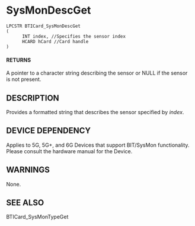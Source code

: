 # **SysMonDescGet**

```
LPCSTR BTICard_SysMonDescGet
(
      INT index, //Specifies the sensor index
      HCARD hCard //Card handle
)
```
#### **RETURNS**

A pointer to a character string describing the sensor or NULL if the sensor is not present.

## **DESCRIPTION**

Provides a formatted string that describes the sensor specified by *index*.

## **DEVICE DEPENDENCY**

Applies to 5G, 5G+, and 6G Devices that support BIT/SysMon functionality. Please consult the hardware manual for the Device.

## **WARNINGS**

None.

## **SEE ALSO**

BTICard\_SysMonTypeGet